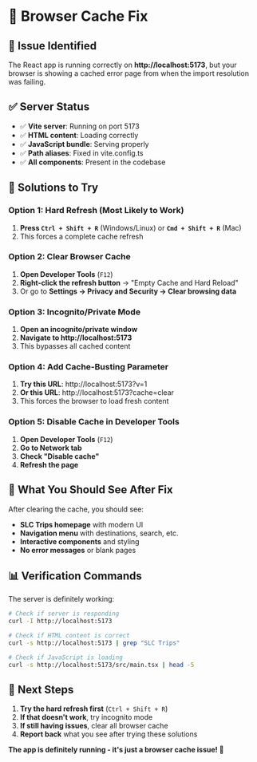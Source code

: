 # 🔧 Browser Cache Fix

## 🚨 **Issue Identified**
The React app is running correctly on **http://localhost:5173**, but your browser is showing a cached error page from when the import resolution was failing.

## ✅ **Server Status**
- ✅ **Vite server**: Running on port 5173
- ✅ **HTML content**: Loading correctly
- ✅ **JavaScript bundle**: Serving properly
- ✅ **Path aliases**: Fixed in vite.config.ts
- ✅ **All components**: Present in the codebase

## 🔧 **Solutions to Try**

### **Option 1: Hard Refresh (Most Likely to Work)**
1. **Press `Ctrl + Shift + R`** (Windows/Linux) or **`Cmd + Shift + R`** (Mac)
2. This forces a complete cache refresh

### **Option 2: Clear Browser Cache**
1. **Open Developer Tools** (`F12`)
2. **Right-click the refresh button** → "Empty Cache and Hard Reload"
3. Or go to **Settings → Privacy and Security → Clear browsing data**

### **Option 3: Incognito/Private Mode**
1. **Open an incognito/private window**
2. **Navigate to http://localhost:5173**
3. This bypasses all cached content

### **Option 4: Add Cache-Busting Parameter**
1. **Try this URL**: http://localhost:5173?v=1
2. **Or this URL**: http://localhost:5173?cache=clear
3. This forces the browser to load fresh content

### **Option 5: Disable Cache in Developer Tools**
1. **Open Developer Tools** (`F12`)
2. **Go to Network tab**
3. **Check "Disable cache"**
4. **Refresh the page**

## 🎯 **What You Should See After Fix**

After clearing the cache, you should see:
- **SLC Trips homepage** with modern UI
- **Navigation menu** with destinations, search, etc.
- **Interactive components** and styling
- **No error messages** or blank pages

## 📊 **Verification Commands**

The server is definitely working:
```bash
# Check if server is responding
curl -I http://localhost:5173

# Check if HTML content is correct
curl -s http://localhost:5173 | grep "SLC Trips"

# Check if JavaScript is loading
curl -s http://localhost:5173/src/main.tsx | head -5
```

## 🚀 **Next Steps**

1. **Try the hard refresh first** (`Ctrl + Shift + R`)
2. **If that doesn't work**, try incognito mode
3. **If still having issues**, clear all browser cache
4. **Report back** what you see after trying these solutions

**The app is definitely running - it's just a browser cache issue! 🎉** 